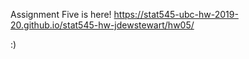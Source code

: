 Assignment Five is here! https://stat545-ubc-hw-2019-20.github.io/stat545-hw-jdewstewart/hw05/

:) 
